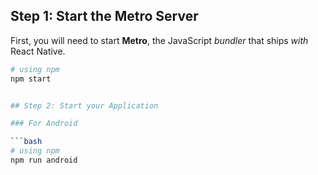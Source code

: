 ## Step 1: Start the Metro Server

First, you will need to start **Metro**, the JavaScript _bundler_ that ships _with_ React Native.

```bash
# using npm
npm start


## Step 2: Start your Application

### For Android

```bash
# using npm
npm run android
